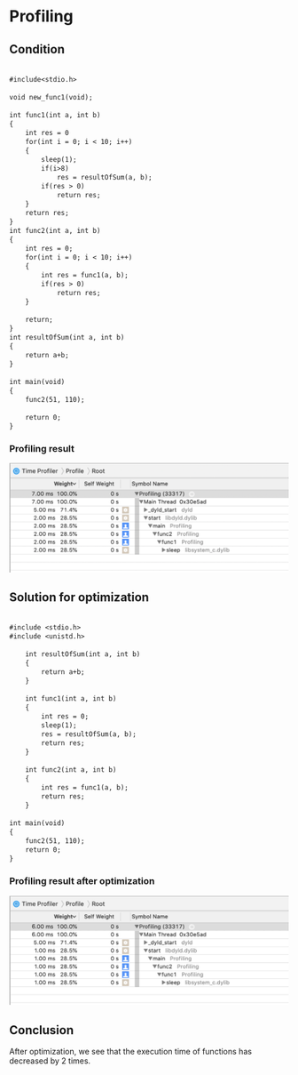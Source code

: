 #  Profiling
## Condition
```

#include<stdio.h>

void new_func1(void);

int func1(int a, int b)
{
    int res = 0
    for(int i = 0; i < 10; i++)
    {
        sleep(1);
        if(i>8)
            res = resultOfSum(a, b);
        if(res > 0)
            return res;
    }
    return res;
}
int func2(int a, int b)
{
    int res = 0;
    for(int i = 0; i < 10; i++)
    {
        int res = func1(a, b);
        if(res > 0)
            return res;
    }

    return;
}
int resultOfSum(int a, int b)
{
    return a+b;
}

int main(void)
{
    func2(51, 110);

    return 0;
}

```
### Profiling result

![ex](res1.png "ex")

## Solution for optimization
```

#include <stdio.h>
#include <unistd.h>

    int resultOfSum(int a, int b)
    {
        return a+b;
    }

    int func1(int a, int b)
    {
        int res = 0;
        sleep(1);
        res = resultOfSum(a, b);
        return res;
    }

    int func2(int a, int b)
    {
        int res = func1(a, b);
        return res;
    }

int main(void)
{
    func2(51, 110);
    return 0;
}

```
### Profiling result after optimization

![ex](res2.png "ex")

## Conclusion

After optimization, we see that the execution time of functions has decreased by 2 times.


